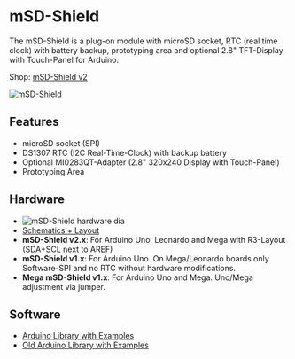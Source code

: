 # mSD-Shield
The mSD-Shield is a plug-on module with microSD socket, RTC (real time clock) with battery backup, prototyping area and optional 2.8" TFT-Display with Touch-Panel for Arduino.

Shop: [mSD-Shield v2](http://www.watterott.com/en/mSD-Shield-v2-Data-Logging-Shield)

![mSD-Shield](https://raw.github.com/watterott/mSD-Shield/master/img/msd-shield.jpg)


## Features
* microSD socket (SPI)
* DS1307 RTC (I2C Real-Time-Clock) with backup battery
* Optional MI0283QT-Adapter (2.8" 320x240 Display with Touch-Panel)
* Prototyping Area


## Hardware
* ![mSD-Shield hardware dia](https://raw.github.com/watterott/mSD-Shield/master/img/hw_dia.png)
* [Schematics + Layout](https://github.com/watterott/mSD-Shield/tree/master/pcb)
* **mSD-Shield v2.x**: For Arduino Uno, Leonardo and Mega with R3-Layout (SDA+SCL next to AREF)
* **mSD-Shield v1.x**: For Arduino Uno. On Mega/Leonardo boards only Software-SPI and no RTC without hardware modifications.
* **Mega mSD-Shield v1.x**: For Arduino Uno and Mega. Uno/Mega adjustment via jumper.


## Software
* [Arduino Library with Examples](https://github.com/watterott/Arduino-Libs)
* [Old Arduino Library with Examples](https://github.com/watterott/mSD-Shield/tree/5054db114faef1bcfd9c1d165ed713a681a0edea/src)
